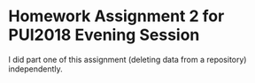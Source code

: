 # Homework Assignment 2 for PUI2018 Evening Session

I did part one of this assignment (deleting data from a repository) independently.